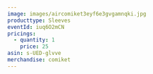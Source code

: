 ```yaml
---
image: images/aircomiket3eyf6e3gvgamnqki.jpg
producttype: Sleeves
eventId: iuq6O2mCN
pricings:
  - quantity: 1
    price: 25
asin: s-UED-glvve
merchandise: comiket
---
```

